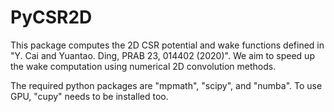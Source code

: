 # PyCSR2D

This package computes the 2D CSR potential and wake functions defined in "Y. Cai and Yuantao. Ding, PRAB 23, 014402 (2020)". We aim to speed up the wake computation using numerical 2D convolution methods.

The required python packages are "mpmath", "scipy", and "numba". To use GPU, "cupy" needs to be installed too.

